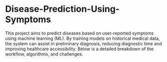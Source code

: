 # Disease-Prediction-Using-Symptoms
This project aims to predict diseases based on user-reported symptoms using machine learning (ML). By training models on historical medical data, the system can assist in preliminary diagnosis, reducing diagnostic time and improving healthcare accessibility. Below is a detailed breakdown of the workflow, algorithms, and challenges.
